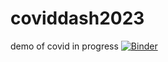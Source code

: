 # coviddash2023
demo of covid in progress
[![Binder](https://mybinder.org/badge_logo.svg)](https://mybinder.org/v2/gh/RBead/coviddash2023/HEAD)
